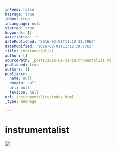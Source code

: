 ```yaml
---
inFeed: false
hasPage: true
inNav: true
inLanguage: null
starred: true
keywords: []
description: ''
datePublished: '2016-02-01T11:12:31.906Z'
dateModified: '2016-02-01T11:12:29.736Z'
title: instrumentalist
author: []
sourcePath: _posts/2016-01-31-instrumentalist.md
published: true
authors: []
publisher:
  name: null
  domain: null
  url: null
  favicon: null
url: instrumentalist/index.html
_type: WebPage

---
```

# instrumentalist
![](https://s3-us-west-2.amazonaws.com/the-grid-img/p/cdfdd96e3f5d09dc1efd4e46cf7f2ffcaf3327f1.jpg)